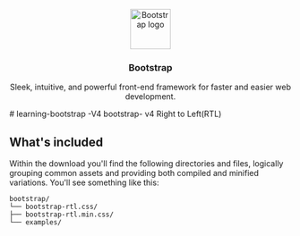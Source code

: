 <p align="center">
  <a href="https://getbootstrap.com/">
    <img src="https://getbootstrap.com/docs/4.2/assets/brand/bootstrap-solid.svg" alt="Bootstrap logo" width="72" height="72">
  </a>
</p>

<h3 align="center">Bootstrap</h3>

<p align="center">
  Sleek, intuitive, and powerful front-end framework for faster and easier web development.
  
</p>
# learning-bootstrap -V4 
bootstrap- v4 Right to Left(RTL)

## What's included

Within the download you'll find the following directories and files, logically grouping common assets and providing both compiled and minified variations. You'll see something like this:

```text
bootstrap/
└── bootstrap-rtl.css/
├── bootstrap-rtl.min.css/
└── examples/      
```

